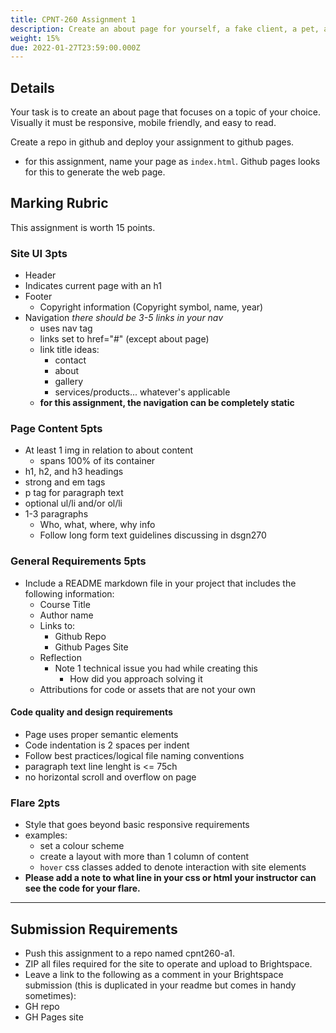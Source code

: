 ```yaml
---
title: CPNT-260 Assignment 1
description: Create an about page for yourself, a fake client, a pet, a character from a movie.
weight: 15%
due: 2022-01-27T23:59:00.000Z
---
```


## Details

Your task is to create an about page that focuses on a topic of your choice. Visually it must be responsive, mobile friendly, and easy to read.

Create a repo in github and deploy your assignment to github pages.

- for this assignment, name your page as `index.html`. Github pages looks for this to generate the web page.

## Marking Rubric

This assignment is worth 15 points.

### Site UI **3pts**

- Header
- Indicates current page with an h1
- Footer
  - Copyright information (Copyright symbol, name, year)
- Navigation
  _there should be 3-5 links in your nav_
  - uses nav tag
  - links set to href="#" (except about page)
  - link title ideas:
    - contact
    - about
    - gallery
    - services/products... whatever's applicable
  - **for this assignment, the navigation can be completely static**

### Page Content **5pts**

- At least 1 img in relation to about content
  - spans 100% of its container
- h1, h2, and h3 headings
- strong and em tags
- p tag for paragraph text
- optional ul/li and/or ol/li
- 1-3 paragraphs
  - Who, what, where, why info
  - Follow long form text guidelines discussing in dsgn270

### General Requirements **5pts**

- Include a README markdown file in your project that includes the following information:
  - Course Title
  - Author name
  - Links to:
    - Github Repo
    - Github Pages Site
  - Reflection
    - Note 1 technical issue you had while creating this
      - How did you approach solving it
  - Attributions for code or assets that are not your own

#### Code quality and design requirements

- Page uses proper semantic elements
- Code indentation is 2 spaces per indent
- Follow best practices/logical file naming conventions
- paragraph text line lenght is <= 75ch
- no horizontal scroll and overflow on page

### Flare **2pts**

- Style that goes beyond basic responsive requirements
- examples:
  - set a colour scheme
  - create a layout with more than 1 column of content
  - `hover` css classes added to denote interaction with site elements
- **Please add a note to what line in your css or html your instructor can see the code for your flare.**

---

## Submission Requirements

- Push this assignment to a repo named cpnt260-a1.
- ZIP all files required for the site to operate and upload to Brightspace.
- Leave a link to the following as a comment in your Brightspace submission (this is duplicated in your readme but comes in handy sometimes):
- GH repo
- GH Pages site
